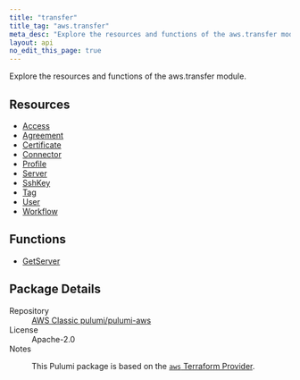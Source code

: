 ```yaml
---
title: "transfer"
title_tag: "aws.transfer"
meta_desc: "Explore the resources and functions of the aws.transfer module."
layout: api
no_edit_this_page: true
---
```


<!-- WARNING: this file was generated by Pulumi Docs Generator. -->
<!-- Do not edit by hand unless you're certain you know what you are doing! -->

Explore the resources and functions of the aws.transfer module.

<h2 id="resources">Resources</h2>
<ul class="api">
    <li><a href="access/" title="Access"><span class="api-symbol api-symbol--resource"></span>Access</a></li>
    <li><a href="agreement/" title="Agreement"><span class="api-symbol api-symbol--resource"></span>Agreement</a></li>
    <li><a href="certificate/" title="Certificate"><span class="api-symbol api-symbol--resource"></span>Certificate</a></li>
    <li><a href="connector/" title="Connector"><span class="api-symbol api-symbol--resource"></span>Connector</a></li>
    <li><a href="profile/" title="Profile"><span class="api-symbol api-symbol--resource"></span>Profile</a></li>
    <li><a href="server/" title="Server"><span class="api-symbol api-symbol--resource"></span>Server</a></li>
    <li><a href="sshkey/" title="SshKey"><span class="api-symbol api-symbol--resource"></span>SshKey</a></li>
    <li><a href="tag/" title="Tag"><span class="api-symbol api-symbol--resource"></span>Tag</a></li>
    <li><a href="user/" title="User"><span class="api-symbol api-symbol--resource"></span>User</a></li>
    <li><a href="workflow/" title="Workflow"><span class="api-symbol api-symbol--resource"></span>Workflow</a></li>
</ul>

<h2 id="functions">Functions</h2>
<ul class="api">
    <li><a href="getserver/" title="GetServer"><span class="api-symbol api-symbol--function"></span>GetServer</a></li>
</ul>

<h2 id="package-details">Package Details</h2>
<dl class="package-details">
	<dt>Repository</dt>
	<dd><a href="https://github.com/pulumi/pulumi-aws">AWS Classic pulumi/pulumi-aws</a></dd>
	<dt>License</dt>
	<dd>Apache-2.0</dd>
	<dt>Notes</dt>
	<dd><p>This Pulumi package is based on the <a href="https://github.com/hashicorp/terraform-provider-aws"><code>aws</code> Terraform Provider</a>.</p>
</dd>
</dl>

